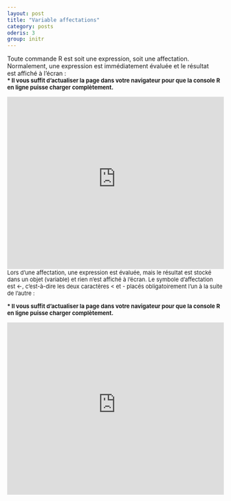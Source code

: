 ```yaml
---
layout: post
title: "Variable affectations"
category: posts
oderis: 3
group: initr
---
```


<div>Toute commande R est soit une expression, soit une <span class="highlight selected">affec</span>tation.</div>
<div></div>
<div>Normalement, une expression est immédiatement évaluée et le résultat</div>
<div>est affiché à l’écran :</div>
<div></div>
<div>
<div><strong><span style="font-size: small;">* Il vous suffit d’actualiser la page dans votre navigateur pour que la console R en ligne puisse charger complètement.</span></strong></div>
</div>
<p><span style="font-size: small;"><iframe scrolling="yes" src="https://catalogue-ent2.univ-paris8.fr/datacamp/sbang/ch1_2_1.html" width="100%" height="400px" frameborder="0"></iframe>Lors d’une affectation, une expression est évaluée, mais le résultat est stocké dans un objet (variable) et rien n’est affiché à l’écran. Le symbole d’affectation est &lt;-, c’est-à-dire les deux caractères &lt; et - placés obligatoirement l’un à la suite de l’autre :</span></p>
<p></p>
<div><strong><span style="font-size: small;">* Il vous suffit d’actualiser la page dans votre navigateur pour que la console R en ligne puisse charger complètement.</span></strong></div>
<p><iframe scrolling="yes" src="https://catalogue-ent2.univ-paris8.fr/datacamp/sbang/ch1_2_2.html" width="100%" height="400px" frameborder="0"></iframe></p>
